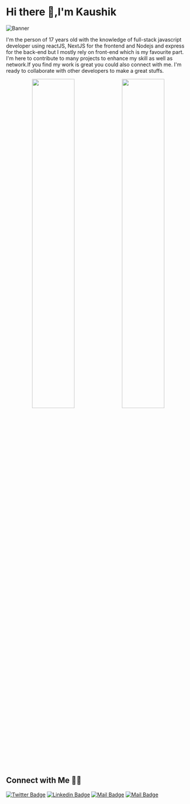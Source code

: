 # Hi there 👋,I'm Kaushik

![Banner](https://user-images.githubusercontent.com/86820401/133101514-6b34e9c0-f59a-4427-805b-6d07089c1d51.jpg)

I'm the person of 17 years old with the knowledge of full-stack javascript developer using reactJS, NextJS for the frontend and Nodejs and express for the back-end but I mostly rely on front-end which is my favourite part. I'm here to contribute to many projects to enhance my skill as well as network.If you find my work is great you could also connect with me. I'm ready to collaborate with other developers to make a great stuffs.


<p align="center">
  <img width="48%" src="https://github-readme-stats.vercel.app/api?username=KaushikKC&show_icons=true&theme=tokyonight" />
  <img width="48%" src="https://github-readme-streak-stats.herokuapp.com/?user=KaushikKC&theme=tokyonight" />
</p>

## Connect with Me 🤝🏻


[![Twitter Badge](https://img.shields.io/badge/-@kaushik1704-1ca0f1?style=flat&labelColor=1ca0f1&logo=twitter&logoColor=white&link=https://twitter.com/Kaushikk1704)](https://twitter.com/Kaushikk1704) [![Linkedin Badge](https://img.shields.io/badge/-Kaushik-0e76a8?style=flat&labelColor=0e76a8&logo=linkedin&logoColor=white)](https://www.linkedin.com/in/kaushik-k-36b871219/) [![Mail Badge](https://img.shields.io/badge/-@kaushikk1704-e84393?style=flat&labelColor=e84393&logo=instagram&logoColor=white)](https://www.instagram.com/kaushikk1704/) [![Mail Badge](https://img.shields.io/badge/-kaushik-c0392b?style=flat&labelColor=c0392b&logo=gmail&logoColor=white)](mailto:codedeveloper1712@gmail.com)
